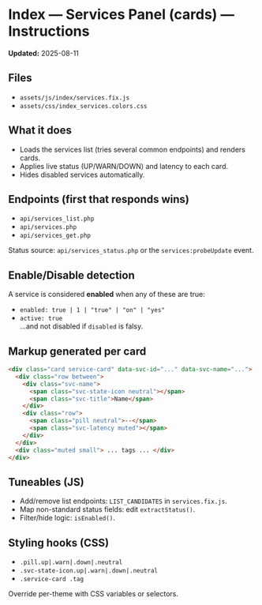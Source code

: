 # Index — Services Panel (cards) — Instructions
**Updated:** 2025-08-11

## Files
- `assets/js/index/services.fix.js`
- `assets/css/index_services.colors.css`

## What it does
- Loads the services list (tries several common endpoints) and renders cards.
- Applies live status (UP/WARN/DOWN) and latency to each card.
- Hides disabled services automatically.

## Endpoints (first that responds wins)
- `api/services_list.php`
- `api/services.php`
- `api/services_get.php`

Status source: `api/services_status.php` or the `services:probeUpdate` event.

## Enable/Disable detection
A service is considered **enabled** when any of these are true:
- `enabled: true | 1 | "true" | "on" | "yes"`
- `active: true`  
…and not disabled if `disabled` is falsy.

## Markup generated per card
```html
<div class="card service-card" data-svc-id="..." data-svc-name="...">
  <div class="row between">
    <div class="svc-name">
      <span class="svc-state-icon neutral"></span>
      <span class="svc-title">Name</span>
    </div>
    <div class="row">
      <span class="pill neutral">--</span>
      <span class="svc-latency muted"></span>
    </div>
  </div>
  <div class="muted small"> ... tags ... </div>
</div>
```

## Tuneables (JS)
- Add/remove list endpoints: `LIST_CANDIDATES` in `services.fix.js`.
- Map non-standard status fields: edit `extractStatus()`.
- Filter/hide logic: `isEnabled()`.

## Styling hooks (CSS)
- `.pill.up|.warn|.down|.neutral`
- `.svc-state-icon.up|.warn|.down|.neutral`
- `.service-card .tag`

Override per-theme with CSS variables or selectors.
